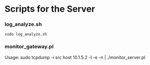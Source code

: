 # Scripts for the Server

### log_analyze.sh
```
sudo log_analyze.sh
```
### monitor_gateway.pl
Usage: sudo tcpdump -i <eth> src host 10.1.5.2 -l -e -n | ./monitor_server.pl
